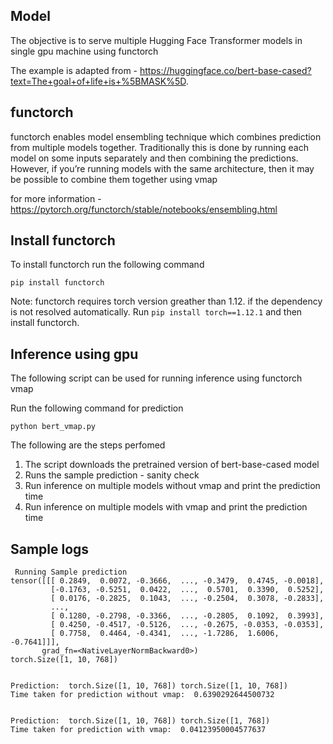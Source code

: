 ## Model
The objective is to serve multiple Hugging Face Transformer models in single gpu machine using functorch

The example is adapted from - https://huggingface.co/bert-base-cased?text=The+goal+of+life+is+%5BMASK%5D.

## functorch

functorch enables model ensembling technique which combines prediction from multiple models together.
Traditionally this is done by running each model on some inputs separately and then combining the predictions. However, if you’re running models with the same architecture, then it may be possible to combine them together using vmap

for more information - https://pytorch.org/functorch/stable/notebooks/ensembling.html

## Install functorch

To install functorch run the following command

```
pip install functorch
```

Note: functorch requires torch version greather than 1.12. if the dependency is not resolved automatically. 
Run `pip install torch==1.12.1` and then install functorch.


## Inference using gpu

The following script can be used for running inference using functorch vmap

Run the following command for prediction

```
python bert_vmap.py
```


The following are the steps perfomed

1. The script downloads the pretrained version of bert-base-cased model
2. Runs the sample prediction - sanity check
3. Run inference on multiple models without vmap and print the prediction time
4. Run inference on multiple models with vmap and print the prediction time


## Sample logs


```
 Running Sample prediction
tensor([[[ 0.2849,  0.0072, -0.3666,  ..., -0.3479,  0.4745, -0.0018],
         [-0.1763, -0.5251,  0.0422,  ...,  0.5701,  0.3390,  0.5252],
         [ 0.0176, -0.2825,  0.1043,  ..., -0.2504,  0.3078, -0.2833],
         ...,
         [ 0.1280, -0.2798, -0.3366,  ..., -0.2805,  0.1092,  0.3993],
         [ 0.4250, -0.4517, -0.5126,  ..., -0.2675, -0.0353, -0.0353],
         [ 0.7758,  0.4464, -0.4341,  ..., -1.7286,  1.6006, -0.7641]]],
       grad_fn=<NativeLayerNormBackward0>)
torch.Size([1, 10, 768])


Prediction:  torch.Size([1, 10, 768]) torch.Size([1, 10, 768])
Time taken for prediction without vmap:  0.6390292644500732


Prediction:  torch.Size([1, 10, 768]) torch.Size([1, 768])
Time taken for prediction with vmap:  0.04123950004577637

```